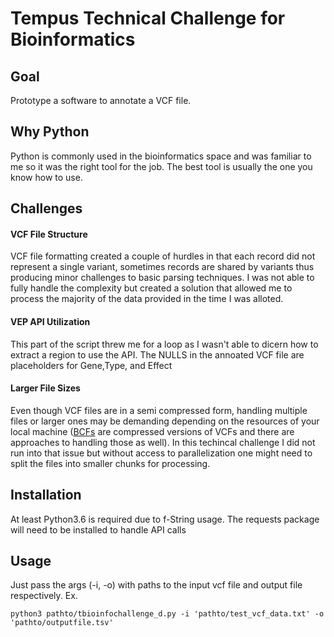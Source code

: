 # Tempus Technical Challenge for Bioinformatics
## Goal
Prototype a software to annotate a VCF file.

## Why Python
Python is commonly used in the bioinformatics space and was familiar to me so it was the right tool for the job. The best tool is usually the one you know how to use.

## Challenges
#### VCF File Structure
VCF file formatting created a couple of hurdles in that each record did not represent a single variant, sometimes records are shared by variants thus producing minor challenges to basic parsing techniques. I was not able to fully handle the complexity but created a solution that allowed me to process the majority of the data provided in the time I was alloted. 

#### VEP API Utilization
This part of the script threw me for a loop as I wasn't able to dicern how to extract a region to use the API. The NULLS in the annoated VCF file are placeholders for Gene,Type, and Effect

#### Larger File Sizes
Even though VCF files are in a semi compressed form, handling multiple files or larger ones may be demanding depending on the resources of your local machine ([BCFs](https://samtools.github.io/bcftools/howtos/index.html) are compressed versions of VCFs and there are approaches to handling those as well). In this techincal challenge I did not run into that issue but without access to parallelization one might need to split the files into smaller chunks for processing.

## Installation
At least Python3.6 is required due to f-String usage.
The requests package will need to be installed to handle API calls

## Usage
Just pass the args (-i, -o) with paths to the input vcf file and output file respectively.
Ex.
```
python3 pathto/tbioinfochallenge_d.py -i 'pathto/test_vcf_data.txt' -o 'pathto/outputfile.tsv'
```
